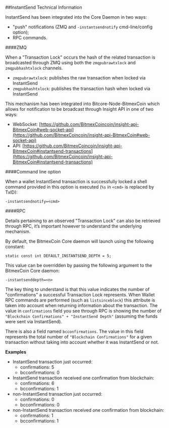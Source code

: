 ##InstantSend Technical Information

InstantSend has been integrated into the Core Daemon in two ways:
* "push" notifications (ZMQ and `-instantsendnotify` cmd-line/config option);
* RPC commands.

####ZMQ

When a "Transaction Lock" occurs the hash of the related transaction is broadcasted through ZMQ using both the `zmqpubrawtxlock` and `zmqpubhashtxlock` channels.

* `zmqpubrawtxlock`: publishes the raw transaction when locked via InstantSend
* `zmqpubhashtxlock`: publishes the transaction hash when locked via InstantSend

This mechanism has been integrated into Bitcore-Node-BitmexCoin which allows for notification to be broadcast through Insight API in one of two ways:
* WebSocket: [https://github.com/BitmexCoincoin/insight-api-BitmexCoin#web-socket-api](https://github.com/BitmexCoincoin/insight-api-BitmexCoin#web-socket-api) 
* API: [https://github.com/BitmexCoincoin/insight-api-BitmexCoin#instantsend-transactions](https://github.com/BitmexCoincoin/insight-api-BitmexCoin#instantsend-transactions) 

####Command line option

When a wallet InstantSend transaction is successfully locked a shell command provided in this option is executed (`%s` in `<cmd>` is replaced by TxID):

```
-instantsendnotify=<cmd>
```

####RPC

Details pertaining to an observed "Transaction Lock" can also be retrieved through RPC, it’s important however to understand the underlying mechanism.

By default, the BitmexCoin Core daemon will launch using the following constant:

```
static const int DEFAULT_INSTANTSEND_DEPTH = 5;
```

This value can be overridden by passing the following argument to the BitmexCoin Core daemon:

```
-instantsenddepth=<n>
```

The key thing to understand is that this value indicates the number of "confirmations" a successful Transaction Lock represents. When Wallet RPC commands are performed (such as `listsinceblock`) this attribute is taken into account when returning information about the transaction. The value in `confirmations` field you see through RPC is showing the number of `"Blockchain Confirmations" + "InstantSend Depth"` (assuming the funds were sent via InstantSend).

There is also a field named `bcconfirmations`. The value in this field represents the total number of `"Blockchain Confirmations"` for a given transaction without taking into account whether it was InstantSend or not.

**Examples**
* InstantSend transaction just occurred:
    * confirmations: 5
    * bcconfirmations: 0
* InstantSend transaction received one confirmation from blockchain:
    * confirmations: 6
    * bcconfirmations: 1
* non-InstantSend transaction just occurred:
    * confirmations: 0
    * bcconfirmations: 0
* non-InstantSend transaction received one confirmation from blockchain:
    * confirmations: 1
    * bcconfirmations: 1
